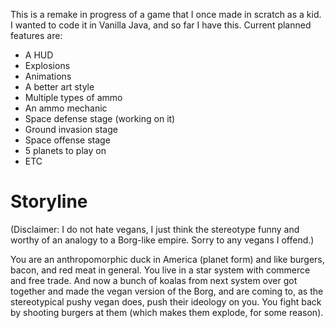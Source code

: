 This is a remake in progress of a game that I once made in scratch as a kid. I wanted to code it in Vanilla Java, and so far I have this. Current planned features are:
- A HUD
- Explosions
- Animations
- A better art style
- Multiple types of ammo
- An ammo mechanic
- Space defense stage (working on it)
- Ground invasion stage
- Space offense stage
- 5 planets to play on
- ETC

# Storyline
(Disclaimer: I do not hate vegans, I just think the stereotype funny and worthy of an analogy to a Borg-like empire. Sorry to any vegans I offend.)

You are an anthropomorphic duck in America (planet form) and like burgers, bacon, and red meat in general. You live in a star system with commerce and free trade. And now a bunch of koalas from next system over got together and made the vegan version of the Borg, and are coming to, as the stereotypical pushy vegan does, push their ideology on you. You fight back by shooting burgers at them (which makes them explode, for some reason).
